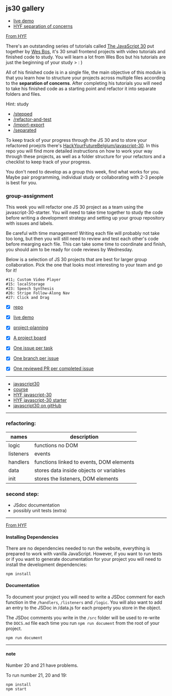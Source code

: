 ## js30 gallery

- [live demo](https://bermarte.github.io/JS30_gallery/)
- [HYF separation of concerns](https://github.com/HackYourFutureBelgium/separation-of-concerns)

[From HYF](https://raw.githubusercontent.com/HackYourFutureBelgium/separation-of-concerns/master/README.md)    

There's an outstanding series of tutorials called [The JavaScript 30](https://javascript30.com/) put together by [Wes Bos](https://wesbos.com), it's 30 small frontend projects with video tutorials and finished code to study. You will learn a lot from Wes Bos but his tutorials are just the beginning of your study > : )

All of his finished code is in a single file, the main objective of this module is that you learn how to structure your projects across multiple files according to the **separation of concerns**. After completing his tutorials you will need to take his finished code as a starting point and refactor it into separate folders and files. 

Hint: study
- [/stepped](./stepped?hyf)
- [/refactor-and-test](./refactor-and-test?hyf)
- [/import-export](./import-export?hyf)
- [/separated](./separated?hyf)

To keep track of your progress through the JS 30 and to store your refactored proejcts there's [HackYourFutureBelgium/javascript-30](https://github.com/HackYourFutureBelgium/JavaScript-30). In this repo you will find more detailed instructions on how to work your way through these projects, as well as a folder structure for your refactors and a checklist to keep track of your progress.

You don't need to develop as a group this week, find what works for you. Maybe pair programming, individual study or collaborating with 2-3 people is best for you.

### group-assignment

This week you will refactor one JS 30 project as a team using the javascript-30-starter. You will need to take time together to study the code before writing a development strategy and setting up your group repository with issues and labels.

Be careful with time management! Writing each file will probably not take too long, but then you will still need to review and test each other's code before mearging each file. This can take some time to coordinate and finish, you should aim to be ready for code reviews by Wednesday.

Below is a selection of JS 30 projects that are best for larger group collaboration. Pick the one that looks most interesting to your team and go for it!

    #11; Custom Video Player
    #15: localStorage
    #23: Speech Synthesis
    #26: Stripe Follow-Along Nav
    #27: Click and Drag

- [x] [repo](https://github.com/tahminarasoli/javascript-30-g5) 
- [x] [live demo](https://tahminarasoli.github.io/javascript-30-g5/)
- [x] [project-planning](https://github.com/tahminarasoli/javascript-30-g5/blob/master/project-planning/development-strategy.md)
- [x] [A project board](https://github.com/tahminarasoli/javascript-30-g5/projects/1)
- [x] [One issue per task](https://github.com/tahminarasoli/javascript-30-g5/issues/)
- [x] [One branch per issue](https://github.com/tahminarasoli/javascript-30-g5/branches/)
- [x] [One reviewed PR per completed issue](https://github.com/tahminarasoli/javascript-30-g5/pulls/)



---
- [javascript30](https://javascript30.com/)
- [course](https://courses.wesbos.com/account/)
- [HYF javascript-30](https://github.com/HackYourFutureBelgium/javascript-30)
- [HYF javascript-30 starter](https://github.com/HackYourFutureBelgium/javascript-30-starter)
- [javascript30 on gitHub](https://github.com/wesbos/JavaScript30)

---
### refactoring: 
|   names   |  description          |     
----------- | -------------
logic       | functions no DOM
listeners   | events
handlers    | functions linked to events, DOM elements
data        | stores data inside objects or variables
init        | stores the listeners, DOM elements

### second step:
- JSdoc documentation
- possibly unit tests (extra)

---
[From HYF](https://github.com/HackYourFutureBelgium/javascript-30-starter)

#### Installing Dependencies

There are no dependencies needed to run the website, everything is prepared to work with vanilla JavaScript. However, if you want to run tests or if you want to generate documentation for your project you will need to install the development dependencies:

    npm install

#### Documentation

To document your project you will need to write a JSDoc comment for each function in the `/handlers`, `/listeners` and `/logic`. You will also want to add an entry to the JSDoc in /data.js for each property you store in the object.

The JSDoc comments you write in the `/src` folder will be used to re-write the `DOCS.md` file each time you run `npm run document` from the root of your project.

    npm run document
    
---
#### note
Number 20 and 21 have problems. 

To run number 21, 20 and 19:

`npm install`    
`npm start`
